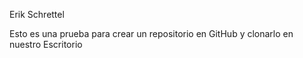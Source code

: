 Erik Schrettel

Esto es una prueba para crear un repositorio en GitHub y clonarlo en nuestro Escritorio